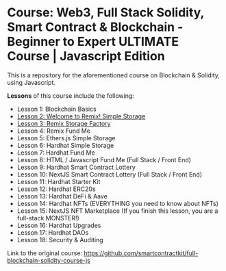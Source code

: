 # Course: Web3, Full Stack Solidity, Smart Contract &amp; Blockchain - Beginner to Expert ULTIMATE Course | Javascript Edition

This is a repository for the aforementioned course on Blockchain & Solidity, using Javascript.

<b>Lessons</b> of this course include the following:
<ul>
  <li>Lesson 1: Blockchain Basics
  <li><a href="https://github.com/ans-sigalas/full-blockchain-solidity-course-js/tree/main/lesson-2">Lesson 2: Welcome to Remix! Simple Storage</a>
  <li><a href="https://github.com/ans-sigalas/full-blockchain-solidity-course-js/tree/main/lesson-3">Lesson 3: Remix Storage Factory</a>
  <li>Lesson 4: Remix Fund Me
  <li>Lesson 5: Ethers.js Simple Storage
  <li>Lesson 6: Hardhat Simple Storage
  <li>Lesson 7: Hardhat Fund Me
  <li>Lesson 8: HTML / Javascript Fund Me (Full Stack / Front End)
  <li>Lesson 9: Hardhat Smart Contract Lottery
  <li>Lesson 10: NextJS Smart Contract Lottery (Full Stack / Front End)
  <li>Lesson 11: Hardhat Starter Kit
  <li>Lesson 12: Hardhat ERC20s
  <li>Lesson 13: Hardhat DeFi & Aave
  <li>Lesson 14: Hardhat NFTs (EVERYTHING you need to know about NFTs)
  <li>Lesson 15: NextJS NFT Marketplace (If you finish this lesson, you are a full-stack MONSTER!)
  <li>Lesson 16: Hardhat Upgrades
  <li>Lesson 17: Hardhat DAOs
  <li>Lesson 18: Security & Auditing
</ul>

Link to the original course: https://github.com/smartcontractkit/full-blockchain-solidity-course-js

